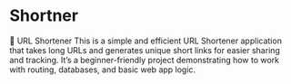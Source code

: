 # Shortner
🔗 URL Shortener This is a simple and efficient URL Shortener application that takes long URLs and generates unique short links for easier sharing and tracking. It’s a beginner-friendly project demonstrating how to work with routing, databases, and basic web app logic.

